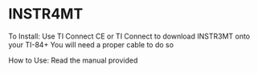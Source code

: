 # INSTR4MT

To Install:
Use TI Connect CE or TI Connect to download INSTR3MT onto your TI-84+
You will need a proper cable to do so

How to Use:
Read the manual provided
